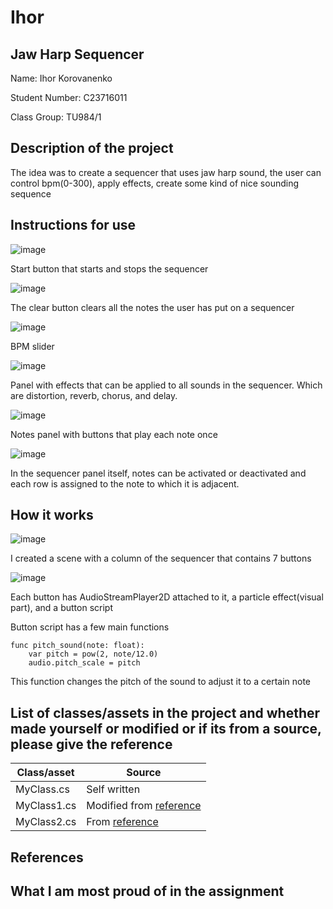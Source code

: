 # Ihor

## Jaw Harp Sequencer

Name: Ihor Korovanenko

Student Number: C23716011

Class Group: TU984/1

## Description of the project

The idea was to create a sequencer that uses jaw harp sound, the user can control bpm(0-300), apply effects, create some kind of nice sounding sequence

## Instructions for use
![image](https://github.com/The-Dead-Programmers-Society/playful-music-experience-ihorsteam/assets/105048323/7b6548ca-1b59-4191-b7f6-0ecea9092ad6)

Start button that starts and stops the sequencer

![image](https://github.com/The-Dead-Programmers-Society/playful-music-experience-ihorsteam/assets/105048323/662a7f96-c826-41bd-9aa7-60eb3ff6cfe3)

The clear button clears all the notes the user has put on a sequencer

![image](https://github.com/The-Dead-Programmers-Society/playful-music-experience-ihorsteam/assets/105048323/90f4620c-9c27-425e-848e-4b2ccf6d088f)

BPM slider

![image](https://github.com/The-Dead-Programmers-Society/playful-music-experience-ihorsteam/assets/105048323/6f1b1dac-f77a-4053-843b-7a2a5fac86d4)

Panel with effects that can be applied to all sounds in the sequencer. Which are distortion, reverb, chorus, and delay.

![image](https://github.com/The-Dead-Programmers-Society/playful-music-experience-ihorsteam/assets/105048323/e84b10a1-db4e-4295-ac0f-12046314e9c3)

Notes panel with buttons that play each note once 

![image](https://github.com/The-Dead-Programmers-Society/playful-music-experience-ihorsteam/assets/105048323/c216af39-e781-40f6-9501-a1f5b2b20e7a)

In the sequencer panel itself, notes can be activated or deactivated and each row is assigned to the note to which it is adjacent.


## How it works
![image](https://github.com/The-Dead-Programmers-Society/playful-music-experience-ihorsteam/assets/105048323/12dca506-7299-4796-9636-e1bf56b69ebf)

I created a scene with a column of the sequencer that contains 7 buttons

![image](https://github.com/The-Dead-Programmers-Society/playful-music-experience-ihorsteam/assets/105048323/d01a6cb5-baeb-46e6-8656-7a96ab2b2e86)

Each button has AudioStreamPlayer2D attached to it, a particle effect(visual part), and a button script

Button script has a few main functions

```GDScript
func pitch_sound(note: float):
	var pitch = pow(2, note/12.0)
	audio.pitch_scale = pitch
```
This function changes the pitch of the sound to adjust it to a certain note





## List of classes/assets in the project and whether made yourself or modified or if its from a source, please give the reference

| Class/asset | Source |
|-----------|-----------|
| MyClass.cs | Self written |
| MyClass1.cs | Modified from [reference]() |
| MyClass2.cs | From [reference]() |

## References

## What I am most proud of in the assignment




